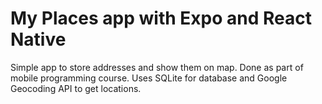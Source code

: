 # My Places app with Expo and React Native

Simple app to store addresses and show them on map. Done as part of mobile programming course.
Uses SQLite for database and Google Geocoding API to get locations.